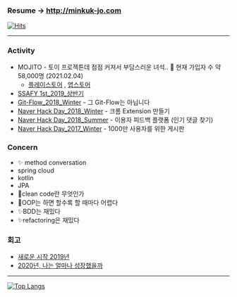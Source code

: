 ### Resume -> http://minkuk-jo.com 

[![Hits](https://hits.seeyoufarm.com/api/count/incr/badge.svg?url=https%3A%2F%2Fgithub.com%2FMinGOODdev&count_bg=%2379C83D&title_bg=%23555555&icon=&icon_color=%23E7E7E7&title=hits&edge_flat=false)](https://hits.seeyoufarm.com)

---

### Activity

* MOJITO - 토이 프로젝튼데 점점 커져서 부담스러운 녀석.. 🌱 현재 가입자 수 약 58,000명 (2021.02.04)
    * [플레이스토어](https://play.google.com/store/apps/details?id=com.blender.mojito&hl=ko)
      , [앱스토어](https://apps.apple.com/kr/app/%EB%AA%A8%EC%A7%80%EB%98%90-%EB%8D%B0%EC%9D%BC%EB%A6%AC-%EC%9D%B4%EB%AA%A8%EC%A7%80-%EB%8B%A4%EC%9D%B4%EC%96%B4%EB%A6%AC/id1508866668)
* [SSAFY 1st_2019_상반기](https://www.ssafy.com/ksp/jsp/swp/swpMain.jsp)
* [Git-Flow_2018_Winter](https://github.com/springframework-storage/Public-GitFlow) - 그 Git-Flow는 아닙니다
* [Naver Hack Day_2018_Winter](https://github.com/springframework-storage) - 크롬 Extension 만들기
* [Naver Hack Day_2018_Summer](https://github.com/springframework-storage/HotComments) - 이용자 피드백 플랫폼 (인기 댓글 찾기)
* [Naver Hack Day_2017_Winter](https://github.com/springframework-storage) - 1000만 사용자를 위한 게시판

### Concern

* ✨ method conversation
* spring cloud
* kotlin
* JPA
* 🤔clean code란 무엇인가
* 💬OOP는 하면 할수록 할 때마다 어렵다
* ✨BDD는 재밌다
* ✨refactoring은 재밌다

### 회고

* [새로운 시작 2019년](https://github.com/J-minkuk/LearnKit/blob/master/%ED%9A%8C%EA%B3%A0/2019/2019.md)
* [2020년, 나는 얼마나 성장했을까](https://github.com/J-minkuk/LearnKit/blob/master/%ED%9A%8C%EA%B3%A0/2020/2020.md)

---

[![Top Langs](https://github-readme-stats.vercel.app/api/top-langs/?username=J-minkuk&layout=compact&hide=javascript,html,css,CoffeeScript&langs_count=8)](https://github.com/anuraghazra/github-readme-stats)
